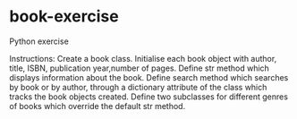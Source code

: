 # book-exercise
Python exercise 

Instructions:
Create a book class. Initialise each book object with author, title, ISBN, publication year,number of pages. Define str method which displays information about the book. Define search method which searches by book or by author, through a dictionary attribute of the class which tracks the book objects created. Define two subclasses for different genres of books which override the default str method.
